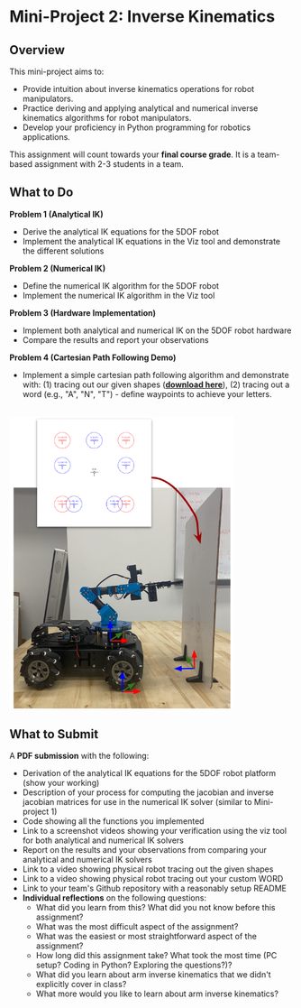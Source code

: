 # Mini-Project 2: Inverse Kinematics

## Overview
This mini-project aims to:
- Provide intuition about inverse kinematics operations for robot manipulators.
- Practice deriving and applying analytical and numerical inverse kinematics algorithms for robot manipulators.
- Develop your proficiency in Python programming for robotics applications.

This assignment will count towards your **final course grade**. It is a team-based assignment with 2-3 students in a team.

## What to Do

**Problem 1 (Analytical IK)**
- Derive the analytical IK equations for the 5DOF robot
- Implement the analytical IK equations in the Viz tool and demonstrate the different solutions

**Problem 2 (Numerical IK)**
- Define the numerical IK algorithm for the 5DOF robot
- Implement the numerical IK algorithm in the Viz tool 

**Problem 3 (Hardware Implementation)**
- Implement both analytical and numerical IK on the 5DOF robot hardware
- Compare the results and report your observations

**Problem 4 (Cartesian Path Following Demo)**
- Implement a simple cartesian path following algorithm and demonstrate with: (1) tracing out our given shapes ([**download here**]()), (2) tracing out a word (e.g., "A", "N", "T") - define waypoints to achieve your letters.

<br />

<img src = "media/mini-project-2.png" width=400>

## What to Submit

A **PDF submission** with the following:
- Derivation of the analytical IK equations for the 5DOF robot platform (show your working)
- Description of your process for computing the jacobian and inverse jacobian matrices for use in the numerical IK solver (similar to Mini-project 1)
- Code showing all the functions you implemented
- Link to a screenshot videos showing your verification using the viz tool for both analytical and numerical IK solvers
- Report on the results and your observations from comparing your analytical and numerical IK solvers
- Link to a video showing physical robot tracing out the given shapes
- Link to a video showing physical robot tracing out your custom WORD
- Link to your team's Github repository with a reasonably setup README
- **Individual reflections** on the following questions:
    - What did you learn from this? What did you not know before this assignment?
    - What was the most difficult aspect of the assignment?
    - What was the easiest or most straightforward aspect of the assignment?
    - How long did this assignment take? What took the most time (PC setup? Coding in Python? Exploring the questions?)?
    - What did you learn about arm inverse kinematics that we didn't explicitly cover in class?
    - What more would you like to learn about arm inverse kinematics?

